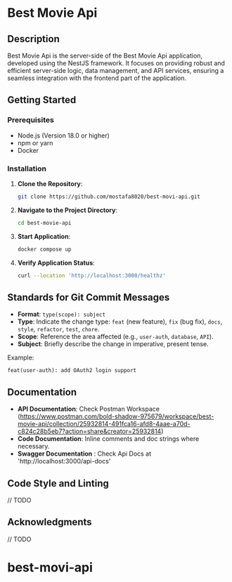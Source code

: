 # Best Movie Api

## Description

Best Movie Api is the server-side of the Best Movie Api application, developed using the NestJS framework. It focuses on providing robust and efficient server-side logic, data management, and API services, ensuring a seamless integration with the frontend part of the application.

## Getting Started

### Prerequisites

- Node.js (Version 18.0 or higher)
- npm or yarn
- Docker 

### Installation

1. **Clone the Repository**:
   ```bash
   git clone https://github.com/mostafa8020/best-movi-api.git
   ```
2. **Navigate to the Project Directory**:
   ```bash
   cd best-movie-api
   ```
3. **Start Application**:
   ```bash
   docker compose up 
   ```
5. **Verify Application Status**:
   ```bash
   curl --location 'http://localhost:3000/healthz'
   ```


## Standards for Git Commit Messages

- **Format**: `type(scope): subject`
- **Type**: Indicate the change type: `feat` (new feature), `fix` (bug fix), `docs`, `style`, `refactor`, `test`, `chore`.
- **Scope**: Reference the area affected (e.g., `user-auth`, `database`, `API`).
- **Subject**: Briefly describe the change in imperative, present tense.

Example:

```
feat(user-auth): add OAuth2 login support
```

## Documentation

- **API Documentation**: Check Postman Workspace (https://www.postman.com/bold-shadow-975679/workspace/best-movie-api/collection/25932814-491fca16-afd8-4aae-a70d-c824c28b5eb7?action=share&creator=25932814)
- **Code Documentation**: Inline comments and doc strings where necessary.
- **Swagger Documentation** : Check Api Docs at 'http://localhost:3000/api-docs'

## Code Style and Linting

// TODO

## Acknowledgments

// TODO
# best-movi-api
